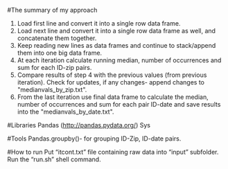#The summary of my approach
1. Load first line and convert it into a single row data frame.
2. Load next line and convert it into a single row data frame as well, and concatenate them together.
3. Keep reading new lines as data frames and continue to stack/append them into one big data frame.
4. At each iteration calculate running median, number of occurrences and sum for each ID-zip pairs.
5. Compare results of step 4 with the previous values (from previous iteration). Check for updates, if any changes- append changes to "medianvals_by_zip.txt".
6. From the last iteration use final data frame to calculate the median, number of occurrences and sum for each pair ID-date and save results into the "medianvals_by_date.txt".

#Libraries
Pandas (http://pandas.pydata.org/)
Sys

#Tools
Pandas.groupby()- for grouping ID-Zip, ID-date pairs.

#How to run
Put “itcont.txt” file containing  raw data into “input” subfolder.
Run the “run.sh” shell command.

